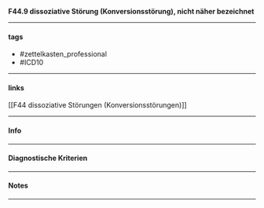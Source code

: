 __F44.9 dissoziative Störung (Konversionsstörung), nicht näher bezeichnet__

___________________________________________
#### tags

- #zettelkasten_professional
- #ICD10 
___________________________________________
#### links

[[F44 dissoziative Störungen (Konversionsstörungen)]]

___________________________________________
#### Info

___________________________________________
#### Diagnostische Kriterien

___________________________________________
#### Notes

___________________________________________

